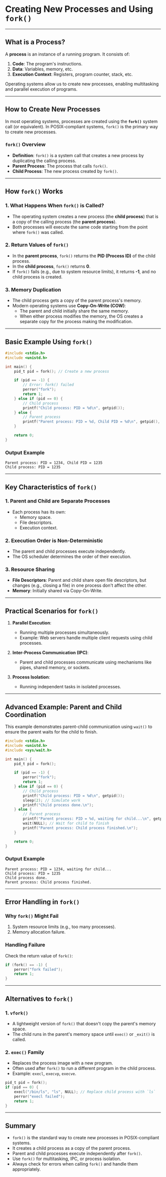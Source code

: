 # Creating New Processes and Using `fork()`

---

## **What is a Process?**

A **process** is an instance of a running program. It consists of:
1. **Code**: The program's instructions.
2. **Data**: Variables, memory, etc.
3. **Execution Context**: Registers, program counter, stack, etc.

Operating systems allow us to create new processes, enabling multitasking and parallel execution of programs.

---

## **How to Create New Processes**

In most operating systems, processes are created using the **`fork()`** system call (or equivalent). In POSIX-compliant systems, `fork()` is the primary way to create new processes.

### **`fork()` Overview**
- **Definition**: `fork()` is a system call that creates a new process by duplicating the calling process.
- **Parent Process**: The process that calls `fork()`.
- **Child Process**: The new process created by `fork()`.

---

## **How `fork()` Works**

### 1. **What Happens When `fork()` is Called?**
- The operating system creates a new process (the **child process**) that is a copy of the calling process (the **parent process**).
- Both processes will execute the same code starting from the point where `fork()` was called.

### 2. **Return Values of `fork()`**
- In the **parent process**, `fork()` returns the **PID (Process ID)** of the child process.
- In the **child process**, `fork()` returns **0**.
- If `fork()` fails (e.g., due to system resource limits), it returns **-1**, and no child process is created.

### 3. **Memory Duplication**
- The child process gets a copy of the parent process's memory.
- Modern operating systems use **Copy-On-Write (COW)**:
  - The parent and child initially share the same memory.
  - When either process modifies the memory, the OS creates a separate copy for the process making the modification.

---

## **Basic Example Using `fork()`**

```c
#include <stdio.h>
#include <unistd.h>

int main() {
    pid_t pid = fork(); // Create a new process

    if (pid == -1) {
        // Error: fork() failed
        perror("fork");
        return 1;
    } else if (pid == 0) {
        // Child process
        printf("Child process: PID = %d\n", getpid());
    } else {
        // Parent process
        printf("Parent process: PID = %d, Child PID = %d\n", getpid(), pid);
    }

    return 0;
}
```

### **Output Example**
```
Parent process: PID = 1234, Child PID = 1235
Child process: PID = 1235
```

---

## **Key Characteristics of `fork()`**

### 1. **Parent and Child are Separate Processes**
- Each process has its own:
  - Memory space.
  - File descriptors.
  - Execution context.

### 2. **Execution Order is Non-Deterministic**
- The parent and child processes execute independently.
- The OS scheduler determines the order of their execution.

### 3. **Resource Sharing**
- **File Descriptors**: Parent and child share open file descriptors, but changes (e.g., closing a file) in one process don't affect the other.
- **Memory**: Initially shared via Copy-On-Write.

---

## **Practical Scenarios for `fork()`**

1. **Parallel Execution**:
   - Running multiple processes simultaneously.
   - Example: Web servers handle multiple client requests using child processes.

2. **Inter-Process Communication (IPC)**:
   - Parent and child processes communicate using mechanisms like pipes, shared memory, or sockets.

3. **Process Isolation**:
   - Running independent tasks in isolated processes.

---

## **Advanced Example: Parent and Child Coordination**

This example demonstrates parent-child communication using `wait()` to ensure the parent waits for the child to finish.

```c
#include <stdio.h>
#include <unistd.h>
#include <sys/wait.h>

int main() {
    pid_t pid = fork();

    if (pid == -1) {
        perror("fork");
        return 1;
    } else if (pid == 0) {
        // Child process
        printf("Child process: PID = %d\n", getpid());
        sleep(2); // Simulate work
        printf("Child process done.\n");
    } else {
        // Parent process
        printf("Parent process: PID = %d, waiting for child...\n", getpid());
        wait(NULL); // Wait for child to finish
        printf("Parent process: Child process finished.\n");
    }

    return 0;
}
```

### **Output Example**
```
Parent process: PID = 1234, waiting for child...
Child process: PID = 1235
Child process done.
Parent process: Child process finished.
```

---

## **Error Handling in `fork()`**

### Why `fork()` Might Fail
1. System resource limits (e.g., too many processes).
2. Memory allocation failure.

### Handling Failure
Check the return value of `fork()`:
```c
if (fork() == -1) {
    perror("fork failed");
    return 1;
}
```

---

## **Alternatives to `fork()`**

### 1. **`vfork()`**
- A lightweight version of `fork()` that doesn't copy the parent's memory space.
- The child runs in the parent's memory space until `exec()` or `_exit()` is called.

### 2. **`exec()` Family**
- Replaces the process image with a new program.
- Often used after `fork()` to run a different program in the child process.
- Example: `execl`, `execvp`, `execve`.

```c
pid_t pid = fork();
if (pid == 0) {
    execl("/bin/ls", "ls", NULL); // Replace child process with `ls`
    perror("execl failed");
    return 1;
}
```

---

## **Summary**

- `fork()` is the standard way to create new processes in POSIX-compliant systems.
- It creates a child process as a copy of the parent process.
- Parent and child processes execute independently after `fork()`.
- Use `fork()` for multitasking, IPC, or process isolation.
- Always check for errors when calling `fork()` and handle them appropriately.

